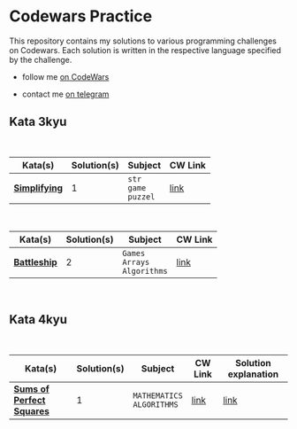 # Codewars Practice
This repository contains my solutions to various 
programming challenges on Codewars. Each solution is written in the respective 
language specified by the challenge.

- follow me [on CodeWars](https://www.codewars.com/users/Fyo%20saadati)

- contact me [on telegram](https://t.me/sciencephile) 



## Kata 3kyu

<br>

| Kata(s)                                       | Solution(s) | Subject                 | CW Link                                                        |
| --------------------------------------------- | ----------- | ----------------------- | -------------------------------------------------------------- |
| [**Simplifying**](python/3kyu/Simplifying.py) | 1           | `str`<br> `game`<br>`puzzel` | [link](https://www.codewars.com/kata/57f2b753e3b78621da0020e8) |


<br>

| Kata(s)                                       | Solution(s) | Subject                 | CW Link                                                        |
| --------------------------------------------- | ----------- | ----------------------- | -------------------------------------------------------------- |
| [**Battleship**](python/3kyu/Battleship.py) | 2           | `Games` <br>`Arrays`<br> `Algorithms` | [link](https://www.codewars.com/kata/52bb6539a4cf1b12d90005b7) |


<br>

## Kata 4kyu

<br>

| Kata(s)                                                               | Solution(s) | Subject                     | CW Link                                                        | Solution explanation|
| --------------------------------------------------------------------- | ----------- | --------------------------- | -------------------------------------------------------------- |-------|
| [**Sums of Perfect Squares**](python/4kyu/sums_of_perfect_squares.py) | 1           | `MATHEMATICS`<br> `ALGORITHMS` | [link](https://www.codewars.com/kata/5a3af5b1ee1aaeabfe000084) | [link](python/4kyu/sums_of_perfect_squares.md)


<br>
